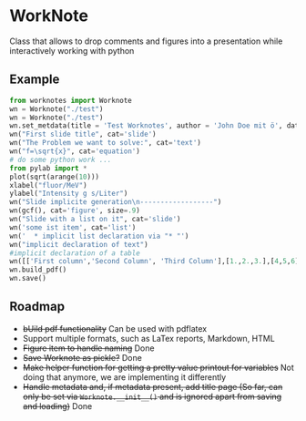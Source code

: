 WorkNote
========

Class that allows to drop comments and figures into a presentation while interactively working with python

Example
-------

```python
from worknotes import Worknote
wn = Worknote("./test")
wn = Worknote("./test")
wn.set_metdata(title = 'Test Worknotes', author = 'John Doe mit ö', date = '\\today')
wn("First slide title", cat='slide')
wn("The Problem we want to solve:", cat='text')
wn("f=\sqrt{x}", cat='equation')
# do some python work ...
from pylab import *
plot(sqrt(arange(10)))
xlabel("fluor/MeV")
ylabel("Intensity g s/Liter")
wn("Slide implicite generation\n------------------")
wn(gcf(), cat='figure', size=.9)
wn("Slide with a list on it", cat='slide')
wn('some ist item', cat='list')
wn('  * implicit list declaration via "* "')
wn("implicit declaration of text")
#implicit declaration of a table
wn([['First column','Second Column', 'Third Column'],[1.,2.,3.],[4,5,6]])
wn.build_pdf()
wn.save()
```

Roadmap
-------

  * ~~bUild pdf functionality~~  Can be used with pdflatex
  * Support multiple formats, such as LaTex reports, Markdown, HTML
  * ~~Figure item to handle naming~~ Done
  * ~~Save Worknote as pickle?~~ Done
  * ~~Make helper function for getting a pretty value printout for variables~~ Not doing that anymore, we are implementing it differently
  * ~~Handle metadata and, if metadata present, add title page (So far, can only be set via ```Worknote.__init__()``` and is ignored apart from saving and loading)~~ Done

